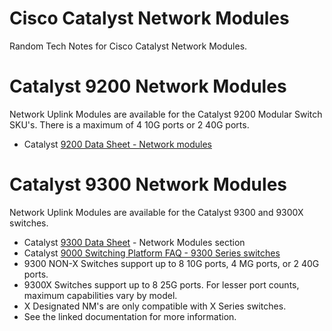 # Cisco Catalyst Network Modules

Random Tech Notes for Cisco Catalyst Network Modules.

# Catalyst 9200 Network Modules

Network Uplink Modules are available for the Catalyst 9200 Modular Switch SKU's. There is a maximum of 4 10G ports or 2 40G ports.

* Catalyst [9200 Data Sheet - Network modules][1]

# Catalyst 9300 Network Modules

Network Uplink Modules are available for the Catalyst 9300 and 9300X switches.
* Catalyst [9300 Data Sheet][2] - Network Modules section
* Catalyst [9000 Switching Platform FAQ - 9300 Series switches][3]
* 9300 NON-X Switches support up to 8 10G ports, 4 MG ports, or 2 40G ports.
* 9300X Switches support up to 8 25G ports. For lesser port counts, maximum capabilities vary by model.
* X Designated NM's are only compatible with X Series switches.
* See the linked documentation for more information.

[1]: https://www.cisco.com/c/en/us/products/collateral/switches/catalyst-9200-series-switches/nb-06-cat9200-ser-data-sheet-cte-en.html#Networkmodules
[2]: https://www.cisco.com/c/en/us/products/collateral/switches/catalyst-9300-series-switches/nb-06-cat9300-ser-data-sheet-cte-en.html
[3]: https://www.cisco.com/c/en/us/products/collateral/switches/catalyst-9000/nb-06-cat9k-swit-plat-faq-cte-en.html#CiscoCatalyst9300Seriesswitches
